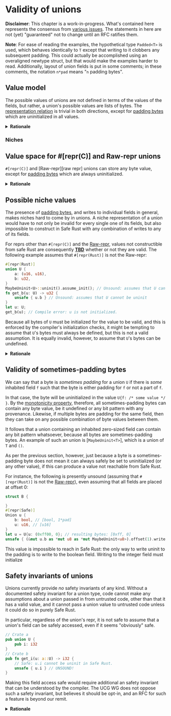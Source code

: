 # Validity of unions

**Disclaimer**: This chapter is a work-in-progress.
What's contained here represents the consensus from [various issues][union
discussion].
The statements in here are not (yet) "guaranteed" not to change until an RFC
ratifies them.

[union discussion]: https://github.com/rust-lang/unsafe-code-guidelines/blob/master/active_discussion/unions.md

**Note**: For ease of reading the examples, the hypothetical type `Padded<T>` is
used, which behaves identically to `T` except that writing to it clobbers any
subsequent padding.
This could actually be accomplished using an overaligned newtype struct, but
that would make the examples harder to read.
Additionally, layout of union fields is put in some comments; in these comments,
the notation `n*pad` means "`n` padding bytes".

## Value model

The possible values of unions are not defined in terms of the values of the
fields, but rather, a union's possible values are lists of bytes.
The [representation relation] is trivial in both directions, except for [padding
bytes] which are uninitialized in all values.

<details><summary><b>Rationale</b></summary>

The following examples must be supported, and therefore impose constraints on union value behaviour. The simplest solution, by far, is to treat the value representation of unions as merely being lists of bytes. While we do not discuss every possible angle here, it should be rapidly clear from just these two examples that any other example is significantly more complicated. Please trust us that every other alternatives that sounds even half-reasonable has been examined and has some critical flaw or another.

**We cannot require all fields, or even only one field, to be valid at all times.**

```rust
union Padding {
    left: (Padded<u8>, u16), // [[u8, 1*pad], u16]
    right: (u16, Padded<u8>), // [u16, [u8, 1*pad]]
}
let p = Padding{left: (0, 0)}; // resulting bytes: [0, uninit, 0, 0]
p.right.1 = 1; // resulting bytes: [0, uninit, 1, uninit]
fn f(_: Padding) {}
f(p);
```

By the end of this example, the resulting union has no valid fields, because every field contains uninit, non-padding bytes. So therefore no field is even fully initialized, despite the fact that `p` was fully initialized as can be witnessed by the fact that the compiler allows it to be moved into `f`. This is all stable, Safe Rust, so these semantics being sound are a hard constraint.

**Unions must preserve provenance.**

```rust
union Provenance<'a> {
    raw: *const u32,
    reference: &'a u32,
}
let x: u32;
let u = Provenance(raw: &x);
let y = unsafe{ *u.reference };
```

We must be able to carry provenance between the `raw` and `reference` fields in order for the assignment via `u.reference` to be valid. While this uses Unsafe Rust, this code is "obviously" sound. And therefore the union must be able to maintain provenance between the two pointers---even should the pointers be nested deeply within structs.

[representation relation]: ../glossary.md#representation-relation
[padding bytes]: ../glossary.md#padding-byte

</details>

### Niches

## Value space for #[repr(C)] and Raw-repr unions

`#[repr(C)]` and [Raw-repr][raw repr] unions can store any byte value, except for [padding bytes] which are always uninitialized.

<details><summary><b>Rationale</b></summary>

The purpose of the Raw-repr is to provide these semantics, which are easy to reason about. Furthermore, C programmers are used to being able to treat unions like bags of bytes, more or less, and Rust programmers are similarly used to the same with `#[repr(C)]` unions. Therefore, they should both accept any arbitrary byte pattern.

</details>

## Possible niche values

The presence of [padding bytes], and writes to individual fields in general, makes niches hard to come by in unions. A niche representation of a union would have to not only be invalid for every single one of its fields, but also impossible to construct in Safe Rust with any combination of writes to any of its fields.

For reprs other than `#[repr(C)]` and the [Raw-repr], values not constructible from safe Rust are consequently [**TBD**][#73] whether or not they are valid. The following example assumes that `#[repr(Rust)]` is not the Raw-repr:

```rust
#[repr(Rust)]
union U {
    a: (u16, u16),
    b: u32,
}
MaybeUninit<U>::uninit().assume_init(); // Unsound: assumes that U can be uninit
fn get_b(u: U) -> u32 {
    unsafe { u.b } // Unsound: assumes that U cannot be uninit
}
let u: U;
get_b(u); // Compile error: u is not initialized.
```

Because all bytes of `U` must be initialized for the value to be valid, and this is enforced by the compiler's initialization checks, it might be tempting to assume that `U`'s bytes must always be defined, but this is not a valid assumption. It is equally invalid, however, to assume that `U`'s bytes can be undefined.

<details><summary><b>Rationale</b></summary>

We have not yet reached consensus on whether or not we wish to leave the door open for the possibility that unions with safe field access, or `#[repr(transparent)]` unions with no ZSTs, contain niches:

```rust
#[repr(transparent)]
union U { b: bool };
assert_eq!(size_of::<Option<U>>(), 1); // Requires a niche, which in turn requires that U must be initialized to be valid.
```

We are **not** describing this case as unspecified, but instead as TBD."Constructible with Safe Rust" is a poorly-defined and very complex invariant, which falls short of the UCG's goals of easily checked, easy to understand (such as it were) semantics, and therefore we are not comfortable leaving the language in this state on an indefinite basis.

The main saving grace here is that `#[repr(Rust)]` unions are presently nearly impossible to use correctly anyways, because they do not even guarantee fields at offset 0.

</details>

## Validity of sometimes-padding bytes

We can say that a byte is *sometimes padding* for a union `U` if there is *some* inhabited field `f` such that the byte is either padding for `f` or not a part of `f`.

In that case, the byte will be uninitialized in the value `U{f: /* some value */ }`. By the [monotonicity property], therefore, all sometimes-padding bytes can contain any byte value, be it undefined or any bit pattern with any provenance. Likewise, if multiple bytes are padding for the same field, then they can take on any possible combination of byte values between them.

It follows that a union containing an inhabited zero-sized field can contain any bit pattern whatsoever, because all bytes are sometimes-padding bytes. An example of such
an union is [`MaybeUninit<T>`], which is a union of `T` and `()`.

As per the previous section, however, just because a byte is a sometimes-padding byte does not mean it can always safely be set to uninitialized (or any other value), if this can produce a value not reachable from Safe Rust.

For instance, the following is presently unsound (assuming that `#[repr(Rust)]` is not the [Raw-repr]), even assuming that all fields are placed at offset 0:

```rust
struct B {

}
#[repr(Safe)]
Union u {
    b: bool, // [bool, 1*pad]
    u: u16, // [u16]
}
let u = U{u: (0xff00, 0}; // resulting bytes: [0xff, 0]
unsafe { (&mut u.b as *mut u8 as *mut MaybeUninit<u8>).offset(1).write(MaybeUninit::uninit()) }; // resulting bytes: [0xff, uninit]
```

This value is impossible to reach in Safe Rust: the only way to write uninit to the padding is to write to the boolean field. Writing to the integer field must initialize 

## Safety invariants of unions

Unions currently provide *no* safety invariants of any kind. Without a documented safety invariant for a union type, code cannot make any assumptions about a union passed in from untrusted code, other than that it has a valid value, and it cannot pass a union value to untrusted code unless it could do so in purely Safe Rust.

In particular, regardless of the union's repr, it is not safe to assume that a union's field can be safely accessed, even if it seems "obviously" safe.

```rust
// Crate a
pub union U {
    pub i: i32
}
// Crate b
pub fn get_i(u: a::U) -> i32 {
    // Safe: u.i cannot be uninit in Safe Rust.
    unsafe { u.i } // UNSOUND!
}
```

Making this field access safe would require additional an safety invariant that can be understood by the compiler. The UCG WG does not oppose such a safety invariant, but believes it should be opt-in, and an RFC for such a feature is beyond our remit.

<details><summary><b>Rationale</b></summary>

At first blush, it may appear that the crate `b` is entitled to assume that it is being called from Safe Rust, or from unsafe Rust following the rules of Safe Rust. It then seems to follow that `u.i` must always be initialized, since the only safe way to create a value of type `U` is to initialize it with a value for `i`.

One might analogize this to the corresponding code with a struct:

```rust
// Crate a
pub struct S {
    pub i: i32
}
// Crate b
pub fn get_i(s: a::S) -> i32 {
    // Safe: s.i cannot be uninit in Safe Rust.
    unsafe { s.i } // Sound.
}
```

This struct code, however, is absolutely sound, even in the absence of a safety invariant documented by `S`, because of `S`'s validity invariant: for `S` to be valid, all its fields must be valid, and therefore `i` must be initialized. If it weren't, the definition of `get_i` wouldn't be the problem: the caller would be committing UB by passing an uninitialized `S`. Consequently, the `unsafe` block is redundant.

But for the union type `U`, its validity invariant is not transitive to its fields. `u.i` has no guarantee of validity for `U` to be valid.

Okay, so what about a field with a safety invariant that is stricter than the validity invariant?

```rust
// Crate a
pub struct S<'a> {
    pub s: &'a str
}
// Crate b
pub fn get_s(s: a::S<'_>) -> String {
    // Safe: s.s must be UTF-8 in Safe Rust.
    unsafe { String::from_utf8_unchecked(s.s.as_bytes().to_owned()) } // Sound.
}
```

Now we are relying on a safety invariant separate from the validity invariant: that `str` must be UTF-8. So isn't this like our union example, where we're relying on the safety invariant that `i32` can't be uninit? No, because union fields are unsafe.

Consider the following three types:

```rust
static invalid_utf8: [u8; 1] = [0xff];
pub struct Sound<'a> {
    s: &'a str
}
pub struct Unsound<'a> {
    pub s: &'a str
}
pub union AlsoSound<'a> {
    pub s: &'a str
}
impl<'a> Sound<'a> {
    pub fn new() -> Self {
        Self { s: str::from_utf8_unchecked(&invalid_utf8) }
    }
}
impl<'a> Unsound<'a> {
    pub fn new() -> Self {
        Self { s: str::from_utf8_unchecked(&invalid_utf8) }
    }
}
impl<'a> AlsoSound<'a> {
    pub fn new() -> Self {
        Self { s: str::from_utf8_unchecked(&invalid_utf8) }
    }
}
```

One struct type is `Sound`, the other is `Unsound`, and the only difference between the two is that `Unsound`'s field is `pub`. This lets us get to the heart of how safety invariants work for fields: untrusted Safe Rust cannot be allowed to get its hands on a `str` with invalid UTF-8. If it could do that, it could pass it off to arbitrary unsafe Rust that *does* assume that the `str` has UTF-8, such as the `str::chars()` method. And that will cause UB.

Thus, every struct implicitly has a safety invariant that all of its `pub` fields are safe.

The union `AlsoSound`, is identical to `Unsound` except for being a union, but it is sound. And the reason it doesn't break the rules is that union field access is unsafe. Safe Rust can call `Unsound::new().s.chars()`, but neither `Sound::new().s.chars()` nor `AlsoSound::new().s.chars()`.

It follows that unions have no safety invariants on their fields, even `pub` fields, except for those that are explicitly documented.

</details>

[Raw-repr]: ../layout/unions.md#raw-repr
[#73]: https://github.com/rust-lang/unsafe-code-guidelines/issues/73
[`MaybeUninit`]: https://doc.rust-lang.org/std/mem/union.MaybeUninit.html
[monotonicity property]: https://github.com/RalfJung/minirust/blob/master/lang/values.md#generic-properties
